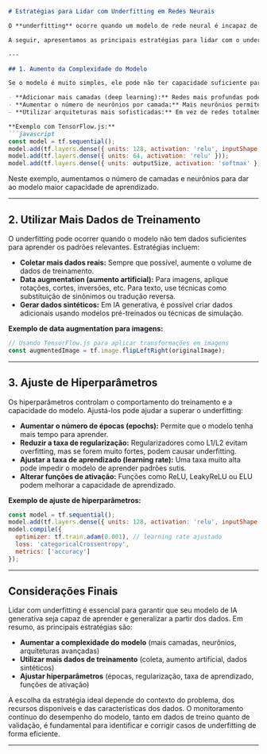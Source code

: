 ```markdown
# Estratégias para Lidar com Underfitting em Redes Neurais

O **underfitting** ocorre quando um modelo de rede neural é incapaz de capturar os padrões subjacentes dos dados de treinamento, resultando em baixa performance tanto nos dados de treino quanto nos de teste. Em outras palavras, o modelo é "simples demais" para a complexidade do problema, levando a previsões imprecisas e generalizações inadequadas. Este problema é comum em aplicações de Inteligência Artificial Generativa, especialmente quando se trabalha com conjuntos de dados complexos ou modelos muito restritos.

A seguir, apresentamos as principais estratégias para lidar com o underfitting em redes neurais, com foco em aplicações práticas utilizando JavaScript e TypeScript.

---

## 1. Aumento da Complexidade do Modelo

Se o modelo é muito simples, ele pode não ter capacidade suficiente para aprender os padrões dos dados. Para aumentar a complexidade do modelo, considere:

- **Adicionar mais camadas (deep learning):** Redes mais profundas podem aprender representações mais complexas dos dados.
- **Aumentar o número de neurônios por camada:** Mais neurônios permitem que o modelo capture mais variações nos dados.
- **Utilizar arquiteturas mais sofisticadas:** Em vez de redes totalmente conectadas (dense), experimente arquiteturas como convolucionais (CNNs) para imagens ou recorrentes (RNNs/LSTMs) para sequências de texto.

**Exemplo com TensorFlow.js:**
```javascript
const model = tf.sequential();
model.add(tf.layers.dense({ units: 128, activation: 'relu', inputShape: [inputSize] }));
model.add(tf.layers.dense({ units: 64, activation: 'relu' }));
model.add(tf.layers.dense({ units: outputSize, activation: 'softmax' }));
```
Neste exemplo, aumentamos o número de camadas e neurônios para dar ao modelo maior capacidade de aprendizado.

---

## 2. Utilizar Mais Dados de Treinamento

O underfitting pode ocorrer quando o modelo não tem dados suficientes para aprender os padrões relevantes. Estratégias incluem:

- **Coletar mais dados reais:** Sempre que possível, aumente o volume de dados de treinamento.
- **Data augmentation (aumento artificial):** Para imagens, aplique rotações, cortes, inversões, etc. Para texto, use técnicas como substituição de sinônimos ou tradução reversa.
- **Gerar dados sintéticos:** Em IA generativa, é possível criar dados adicionais usando modelos pré-treinados ou técnicas de simulação.

**Exemplo de data augmentation para imagens:**
```javascript
// Usando TensorFlow.js para aplicar transformações em imagens
const augmentedImage = tf.image.flipLeftRight(originalImage);
```

---

## 3. Ajuste de Hiperparâmetros

Os hiperparâmetros controlam o comportamento do treinamento e a capacidade do modelo. Ajustá-los pode ajudar a superar o underfitting:

- **Aumentar o número de épocas (epochs):** Permite que o modelo tenha mais tempo para aprender.
- **Reduzir a taxa de regularização:** Regularizadores como L1/L2 evitam overfitting, mas se forem muito fortes, podem causar underfitting.
- **Ajustar a taxa de aprendizado (learning rate):** Uma taxa muito alta pode impedir o modelo de aprender padrões sutis.
- **Alterar funções de ativação:** Funções como ReLU, LeakyReLU ou ELU podem melhorar a capacidade de aprendizado.

**Exemplo de ajuste de hiperparâmetros:**
```javascript
const model = tf.sequential();
model.add(tf.layers.dense({ units: 128, activation: 'relu', inputShape: [inputSize], kernelRegularizer: tf.regularizers.l2({l2: 0.001}) }));
model.compile({
  optimizer: tf.train.adam(0.001), // learning rate ajustado
  loss: 'categoricalCrossentropy',
  metrics: ['accuracy']
});
```

---

## Considerações Finais

Lidar com underfitting é essencial para garantir que seu modelo de IA generativa seja capaz de aprender e generalizar a partir dos dados. Em resumo, as principais estratégias são:

- **Aumentar a complexidade do modelo** (mais camadas, neurônios, arquiteturas avançadas)
- **Utilizar mais dados de treinamento** (coleta, aumento artificial, dados sintéticos)
- **Ajustar hiperparâmetros** (épocas, regularização, taxa de aprendizado, funções de ativação)

A escolha da estratégia ideal depende do contexto do problema, dos recursos disponíveis e das características dos dados. O monitoramento contínuo do desempenho do modelo, tanto em dados de treino quanto de validação, é fundamental para identificar e corrigir casos de underfitting de forma eficiente.

---
```
